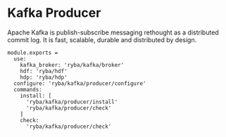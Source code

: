 
# Kafka Producer

Apache Kafka is publish-subscribe messaging rethought as a distributed commit
log. It is fast, scalable, durable and distributed by design.

    module.exports = 
      use:
        kafka_broker: 'ryba/kafka/broker'
        hdf: 'ryba/hdf'
        hdp: 'ryba/hdp'
      configure: 'ryba/kafka/producer/configure'
      commands:
        install: [
          'ryba/kafka/producer/install'
          'ryba/kafka/producer/check'
        ]
        check:
          'ryba/kafka/producer/check'
